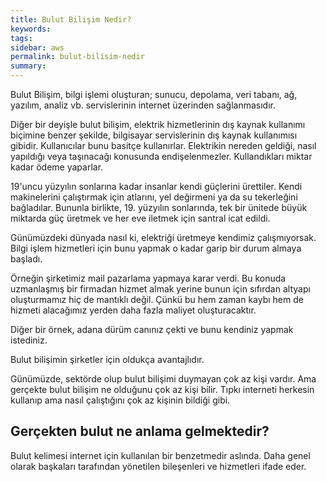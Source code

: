 ```yaml
---
title: Bulut Bilişim Nedir?
keywords: 
tags: 
sidebar: aws
permalink: bulut-bilisim-nedir
summary: 
---
```



Bulut Bilişim, bilgi işlemi oluşturan; sunucu, depolama, veri tabanı, ağ, yazılım, analiz vb. servislerinin internet üzerinden sağlanmasıdır.


Diğer bir deyişle bulut bilişim, elektrik hizmetlerinin dış kaynak kullanımı biçimine benzer şekilde, bilgisayar servislerinin dış kaynak kullanımısı gibidir. Kullanıcılar bunu basitçe kullanırlar. Elektrikin nereden geldiği, nasıl yapıldığı veya taşınacağı konusunda endişelenmezler. Kullandıkları miktar kadar ödeme yaparlar. 


19'uncu yüzyılın sonlarına kadar insanlar kendi güçlerini ürettiler. Kendi makinelerini çalıştırmak için atlarını, yel değirmeni ya da su tekerleğini bağladılar. Bununla birlikte, 19. yüzyılın sonlarında, tek bir ünitede büyük miktarda güç üretmek ve her eve iletmek için santral icat edildi. 

Günümüzdeki dünyada nasıl ki, elektriği üretmeye kendimiz çalışmıyorsak. Bilgi işlem hizmetleri için bunu yapmak o kadar garip bir durum almaya başladı.

Örneğin şirketimiz mail pazarlama yapmaya karar verdi. Bu konuda uzmanlaşmış bir firmadan hizmet almak yerine bunun için sıfırdan altyapı oluşturmamız hiç de mantıklı değil. Çünkü bu hem zaman kaybı hem de hizmeti alacağımız yerden daha fazla maliyet oluşturacaktır.

Diğer bir örnek, adana dürüm canınız çekti ve bunu kendiniz yapmak istediniz.

Bulut bilişimin şirketler için oldukça avantajlıdır.

Günümüzde, sektörde olup bulut bilişimi duymayan çok az kişi vardır. Ama gerçekte bulut bilişim ne olduğunu çok az kişi bilir. Tıpkı interneti herkesin kullanıp ama nasıl çalıştığını çok az kişinin bildiği gibi.

## Gerçekten bulut ne anlama gelmektedir?

Bulut kelimesi internet için kullanılan bir benzetmedir aslında. Daha genel olarak başkaları tarafından yönetilen bileşenleri ve hizmetleri ifade eder.

